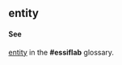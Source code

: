 ## entity

<h4>See</h4><p><a href="https://trustoverip.github.io/essiflab/glossary#entity">entity</a> in the <strong>#essiflab</strong> glossary.</p>

